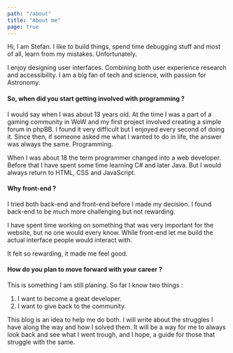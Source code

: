 ```yaml
---
path: "/about"
title: "About me"
page: true
---
```


Hi, I am Stefan. I like to build things, spend time debugging stuff and most of all, learn from my mistakes. Unfortunately.

I enjoy designing user interfaces. Combining both user experience research and accessibility.
I am a big fan of tech and science, with passion for Astronomy.


#### So, when did you start getting involved with programming ? 

I would say when I was about 13 years old. At the time I was a part of a gaming community in WoW and my first project involved creating a simple forum in phpBB. I found it very difficult but I enjoyed every second of doing it. Since then, if someone asked me what I wanted to do in life, the answer was always the same. Programming.

When I was about 18 the term programmer changed into a web developer. Before that I have spent some time learning C# and later Java. But I would always return to HTML, CSS and JavaScript.


#### Why front-end ?

I tried both back-end and front-end before I made my decision. I found back-end to be much more challenging but not rewarding. 

I have spent time working on something that was very important for the website, but no one would every know. While front-end let me build the actual interface people would interact with.

It felt so rewarding, it made me feel good.


#### How do you plan to move forward with your career ?

This is something I am still planing. So far I know two things :

1. I want to become a great developer. 
2. I want to give back to the community.

This blog is an idea to help me do both. I will write about the struggles I have along the way and how I solved them. It will be a way for me to always look back and see what I went trough, and I hope, a guide for those that struggle with the same.
